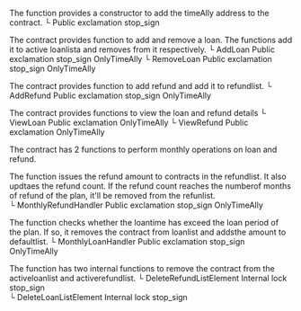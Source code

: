 The function provides a constructor to add the timeAlly address to the contract.
└ 	<Constructor> 	Public exclamation 	stop_sign 	


The contract provides function to add and remove a loan. The functions add it to active loanlista and removes from it respectively.
└ 	AddLoan 	Public exclamation 	stop_sign 	OnlyTimeAlly
└ 	RemoveLoan 	Public exclamation 	stop_sign 	OnlyTimeAlly


The contract provides function to add refund and add it to refundlist.
└ 	AddRefund 	Public exclamation 	stop_sign 	OnlyTimeAlly

The contract provides functions to view the loan and refund details
└ 	ViewLoan 	Public exclamation 		OnlyTimeAlly
└ 	ViewRefund 	Public exclamation 		OnlyTimeAlly


The contract has 2 functions to perform monthly operations on loan and refund.

The function issues the refund amount to contracts in the refundlist. 
It also updtaes the refund count. If the refund count reaches the numberof months of refund of the plan, it'll be removed from the refunlist.  
└ 	MonthlyRefundHandler 	Public exclamation 	stop_sign 	OnlyTimeAlly

The function checks whether the loantime has exceed the loan period of the plan. If so, it removes the contract from loanlist and addsthe amount to defaultlist.
└ 	MonthlyLoanHandler 	Public exclamation 	stop_sign 	OnlyTimeAlly

The function has two internal functions to remove the contract from the activeloanlist and activerefundlist.
└ 	DeleteRefundListElement 	Internal lock 	stop_sign 	
└ 	DeleteLoanListElement 	Internal lock 	stop_sign 	
